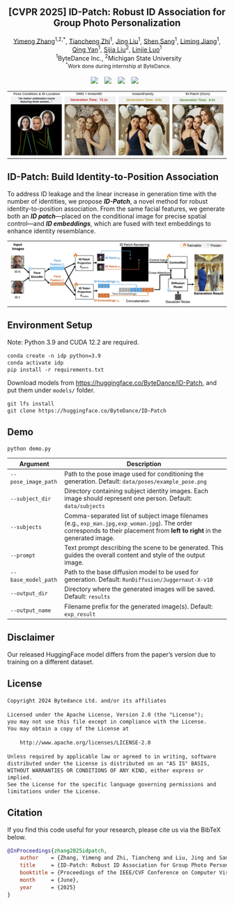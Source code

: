 <!-- # magic-edit.github.io -->
<p align="center">
  <h2 align="center"> [CVPR 2025] ID-Patch: Robust ID Association for Group Photo Personalization</h2>
  <p align="center">
                <a href="https://damon-demon.github.io">Yimeng Zhang</a><sup>1,2,*</sup>,
                <a href="https://tiancheng-zhi.github.io">Tiancheng Zhi</a><sup>1</sup>,
                <a href="https://www.jingliu.net">Jing Liu</a><sup>1</sup>,
                <a href="https://ssangx.github.io">Shen Sang</a><sup>1</sup>,
                <a href="https://liming-jiang.com">Liming Jiang</a><sup>1</sup>,
                <a href="https://scholar.google.com/citations?user=0TIYjPAAAAAJ&hl=en">Qing Yan</a><sup>1</sup>,
                <a href="https://lsjxjtu.github.io">Sijia Liu</a><sup>2</sup>,
                <a href="http://linjieluo.com/">Linjie Luo</a><sup>1</sup>
    <br>
    &nbsp;  <sup>1</sup>ByteDance Inc.,  <sup>2</sup>Michigan State University 
    <br>
    <small>&nbsp;  <sup>*</sup>Work done during internship at ByteDance. </small>
    <br>
    <br>
        <a href="https://byteaigc.github.io/ID-Patch/"><img src="https://img.shields.io/static/v1?label=Project&message=Page&color=blue&logo=github-pages"></a> &ensp;
        <a href="https://arxiv.org/abs/2411.13632"><img src="https://img.shields.io/static/v1?label=ArXiv&message=Paper&color=darkred&logo=arxiv"></a> &ensp;
        <a href="https://huggingface.co/ByteDance/ID-Patch"><img src="https://img.shields.io/static/v1?label=%F0%9F%A4%96%20Released&message=Models&color=green"></a> &ensp;
        <a href="https://huggingface.co/spaces/ByteDance/ID-Patch-SDXL"><img src="https://img.shields.io/static/v1?label=%F0%9F%A4%97%20Hugging%20Face&message=Demo&color=orange"></a> &ensp;
    <br>
  </p>
  
  <table align="center">
    <tr>
    <td>
      <img src="data/teaser.png">
    </td>
    </tr>
  </table>

## ID-Patch: Build Identity-to-Position Association
To address ID leakage and the linear increase in generation time with the number of identities, we propose **_ID-Patch_**, a novel method for robust identity-to-position association. From the same facial features, we generate both an **_ID patch_**—placed on the conditional image for precise spatial control—and **_ID embeddings_**, which are fused with text embeddings to enhance identity resemblance.

<table align="center">
    <tr>
    <td>
      <img src="data/pipeline.png">
    </td>
    </tr>
  </table>

## Environment Setup
Note: Python 3.9 and CUDA 12.2 are required.
```shell
conda create -n idp python=3.9
conda activate idp
pip install -r requirements.txt
```

Download models from https://huggingface.co/ByteDance/ID-Patch, and put them under `models/` folder.
```shell
git lfs install
git clone https://huggingface.co/ByteDance/ID-Patch
```

## Demo
```shell
python demo.py
```
| Argument | Description |
|----------|-------------|
| `--pose_image_path` | Path to the pose image used for conditioning the generation. Default: `data/poses/example_pose.png` |
| `--subject_dir` | Directory containing subject identity images. Each image should represent one person. Default: `data/subjects` |
| `--subjects` | Comma-separated list of subject image filenames (e.g., `exp_man.jpg,exp_woman.jpg`). The order corresponds to their placement from **left to right** in the generated image. |
| `--prompt` | Text prompt describing the scene to be generated. This guides the overall content and style of the output image. |
| `--base_model_path` | Path to the base diffusion model to be used for generation. Default: `RunDiffusion/Juggernaut-X-v10` |
| `--output_dir` | Directory where the generated images will be saved. Default: `results` |
| `--output_name` | Filename prefix for the generated image(s). Default: `exp_result` |

## Disclaimer
Our released HuggingFace model differs from the paper’s version due to training on a different dataset.

## License
```
Copyright 2024 Bytedance Ltd. and/or its affiliates

Licensed under the Apache License, Version 2.0 (the "License");
you may not use this file except in compliance with the License.
You may obtain a copy of the License at

    http://www.apache.org/licenses/LICENSE-2.0

Unless required by applicable law or agreed to in writing, software
distributed under the License is distributed on an "AS IS" BASIS,
WITHOUT WARRANTIES OR CONDITIONS OF ANY KIND, either express or implied.
See the License for the specific language governing permissions and
limitations under the License.
```

## Citation
If you find this code useful for your research, please cite us via the BibTeX below.
```BibTeX
@InProceedings{zhang2025idpatch,
    author    = {Zhang, Yimeng and Zhi, Tiancheng and Liu, Jing and Sang, Shen and Jiang, Liming and Yan, Qing and Liu, Sijia and Luo, Linjie},
    title     = {ID-Patch: Robust ID Association for Group Photo Personalization},
    booktitle = {Proceedings of the IEEE/CVF Conference on Computer Vision and Pattern Recognition (CVPR)},
    month     = {June},
    year      = {2025}
}
```
